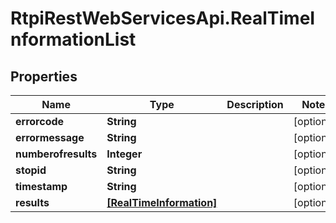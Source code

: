 # RtpiRestWebServicesApi.RealTimeInformationList

## Properties
Name | Type | Description | Notes
------------ | ------------- | ------------- | -------------
**errorcode** | **String** |  | [optional] 
**errormessage** | **String** |  | [optional] 
**numberofresults** | **Integer** |  | [optional] 
**stopid** | **String** |  | [optional] 
**timestamp** | **String** |  | [optional] 
**results** | [**[RealTimeInformation]**](RealTimeInformation.md) |  | [optional] 


